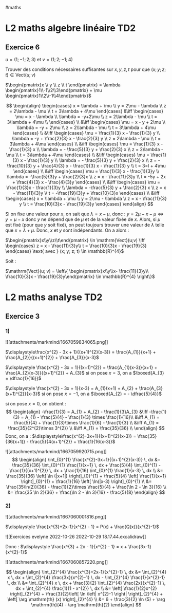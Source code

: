 #maths 
# L2 maths algebre linéaire TD2
## Exercice 6

$u = (1; -1; 2; 3)$ et $v = (1; 2; -1; 4)$

Trouver des conditions nécessaires suffisantes sur $x, y, z, t$ pour que $(x; y; z; t) \in \mathrm{Vect}(u; v)$

$\begin{pmatrix}x \\ y \\ z  \\ t \end{pmatrix} = \lambda \begin{pmatrix}1\\-1\\2\\3\end{pmatrix} + \mu \begin{pmatrix}1\\2\\-1\\4\end{pmatrix}$

$$
\begin{align}
\begin{cases}
x = \lambda + \mu \\
y = 2\mu - \lambda \\
z = 2\lambda - \mu \\
t = 3\lambda + 4\mu
\end{cases} &\iff
\begin{cases}
\mu = x - \lambda \\
\lambda = -y+2\mu \\
z = 2\lambda - \mu \\
t = 3\lambda + 4\mu \\
\end{cases} \\
&\iff 
\begin{cases}
\mu = x - y + 2\mu \\
\lambda = -y + 2\mu \\
z = 2\lambda - \mu \\
t = 3\lambda + 4\mu 
\end{cases} \\
&\iff
\begin{cases}
\mu = \frac{1}{3} x - \frac{1}{3} y \\
\lambda = -y + \frac{2}{3} x - \frac{2}{3} y \\
z = 2\lambda - \mu \\
t = 3\lambda + 4\mu
\end{cases} \\
&\iff
\begin{cases}
\mu = \frac{1}{3} x - \frac{1}{3} x \\
\lambda = - \frac{5}{3} y + \frac{2}{3} x \\
z = 2\lambda - \mu \\
t = 3\lambda + 4\mu
\end{cases} \\
&\iff
\begin{cases}
\mu = \frac{1}{3} x - \frac{1}{3} y \\
\lambda = - \frac{5}{3} y + \frac{2}{3} x \\
z = - \frac{10}{3} y + \frac{4}{3} x - \frac{1}{3} x - \frac{1}{3} y \\
t = 3=l + 4\mu
\end{cases} \\
&\iff 
\begin{cases}
\mu = \frac{1}{3} x - \frac{1}{3}y \\
\lambda = -\frac{5}{3}y + \frac{2}{3}x \\
z = x - \frac{11}{3}y \\
t = -5y + 2x + \frac{4}{3} x - \frac{4}{3}y
\end{cases} \\
&\iff 
\begin{cases}
\mu = \frac{1}{3}x - \frac{1}{3}y \\
\lambda = -\frac{5}{3} y + \frac{2}{3} x \\
z = x - \frac{11}{3}y \\
t = -\frac{19}{3}y + \frac{10}{3}x
\end{cases} \\
&\iff 
\begin{cases}
x = \lambda + \mu \\
y = 2\mu - \lambda \\
z = x - \frac{11}{3} y \\
t = \frac{10}{3}x - \frac{19}{3}y
\end{cases}
\end{align}
$$

Si on fixe une valeur pour $x$,
on sait que $\lambda = x - \mu$, donc :
$y = 2\mu - x - \mu \iff y = \mu - x$
donc $y$ ne dépend que de $\mu$ et de la valeur fixée de $x$.
Alors, si $\mu$ est fixé (pour que $y$ soit fixé), on peut toujours trouver une valeur de $\lambda$ telle que $x = \lambda + \mu$.
Donc, $x$ et $y$ sont indépendants.
On a alors :

$\begin{pmatrix}x\\y\\z\\t\end{pmatrix} \in \mathrm{Vect}(u;v) \iff \begin{cases} z = x - \frac{11}{3}y\\ t = \frac{10}{3}x - \frac{19}{3} \end{cases} \text{ avec } (x; y; z; t) \in \mathbb{R}^{4}$

Soit :

$\mathrm{Vect}(u; v) = \left\{  \begin{pmatrix}x\\y\\x- \frac{11}{3}y\\ \frac{10}{3}x - \frac{19}{3}y\end{pmatrix} \in \mathbb{R}^{4} \right\}$

# L2 maths analyse TD2 
## Exercice 3

### 1)
![[attachments/markmind/1667059834065.png]]

$\displaystyle\frac{x^{2} - 3x + 1}{(x+1)^{2}(x-3)} = \frac{A_{1}}{x+1} + \frac{A_{2}}{(x+1)^{2}} + \frac{A_{3}}{x-3}$


$\displaystyle \frac{x^{2} - 3x + 1}{(x+1)^{2}} = \frac{A_{1}(x-3)}{x+1} + \frac{A_{2}(x-3)}{(x+1)^{2}} + A_{3}$
si on pose $x = 3$, on a $\boxed{A_{3} = \dfrac{1}{16}}$

$\displaystyle \frac{x^{2} - 3x + 1}{x-3} = A_{1}(x+1) + A_{2} + \frac{A_{3}(x+1)^{2}}{x-3}$
si on pose $x = -1$, on a $\boxed{A_{2} = - \dfrac{5}{4}}$

si on pose $x = 0$, on obtient :
$$
\begin{align}
-\frac{1}{3} = A_{1} + A_{2} - \frac{1}{3}A_{3} &\iff -\frac{1}{3} = A_{1} - \frac{5}{4} - \frac{1}{3} \times \frac{1}{16}\\
&\iff A_{1} = \frac{5}{4} + \frac{1}{3}\times \frac{1}{6} - \frac{1}{3} \\
&\iff A_{1} = \frac{35}{2^{2}\times 3^{2}} \\
&\iff A_{1} = \frac{35}{36} \\
\end{align}
$$
Donc, on a : $\displaystyle\frac{x^{2}-3x+1}{(x+1)^{2}(x-3)} = \frac{35}{36(x+1)} - \frac{5}{4(x+1)^{2}} + \frac{1}{16(x-3)}$

![[attachments/markmind/1667059920715.png]]
$$
\begin{align}
\int_{0}^{1} \frac{x^{2}-3x+1}{(x+1)^{2}(x-3)} \, dx &= \frac{35}{36} \int_{0}^{1} \frac{1}{x+1} \, dx + \frac{5}{4} \int_{0}^{1} - \frac{1}{(x+1)^{2}} \, dx + \frac{1}{16} \int_{0}^{1} \frac{1}{x-3} \, dx \\
&= \frac{35}{36} \left[  \ln (|x+1|) \right]_{0}^{1} + \frac{5}{4} \left[ \frac{1}{x+1} \right]_{0}^{1} + \frac{1}{16} \left[ \ln(|x-3) \right]_{0}^{1} \\
&= \frac{35\ln(2)}{36} - \frac{1}{2}\times \frac{5}{4} + \frac{\ln 2 - \ln 3}{16} \\
&= \frac{35 \ln 2}{36} + \frac{\ln 2 - \ln 3}{16} - \frac{5}{8}
\end{align}
$$

### 2)
![[attachments/markmind/1667060001816.png]] 

$\displaystyle \frac{x^{3}+2x-1}{x^{2} - 1} = P(x) + \frac{Q(x)}{x^{2}-1}$

![[Exercices evelyne 2022-10-26 2022-10-29 18.17.44.excalidraw]]

Donc : 
$\displaystyle \frac{x^{3} + 2x - 1}{x^{2} - 1} = x + \frac{3x-1}{x^{2}-1}$


![[attachments/markmind/1667060857220.png]] 

$$
\begin{align}
\int_{2}^{4} \frac{x^{3}+2x-1}{x^{2}-1} \, dx &= \int_{2}^{4} x \, dx + \int_{2}^{4} \frac{3x}{x^{2}-1} \, dx - \int_{2}^{4} \frac{1}{x^{2}-1} \, dx \\
&= \int_{2}^{4} x \, dx + \frac{3}{2} \int_{2}^{4} \frac{2x}{x^{2}-1} \, dx + \int_{2}^{4} \frac{1}{1 - x^{2}} \, dx \\
&= \left[ \frac{1}{2}x^{2} \right]_{2}^{4} + \frac{3}{2}\left[ \ln \left| x^{2}-1 \right|  \right]_{2}^{4} + \left[ \arg \mathrm{th} (x) \right]_{2}^{4} \\
&= 6 +  \frac{3}{2} \ln (5) + \arg \mathrm{th}(4) - \arg \mathrm{th}(2)
\end{align}
$$
